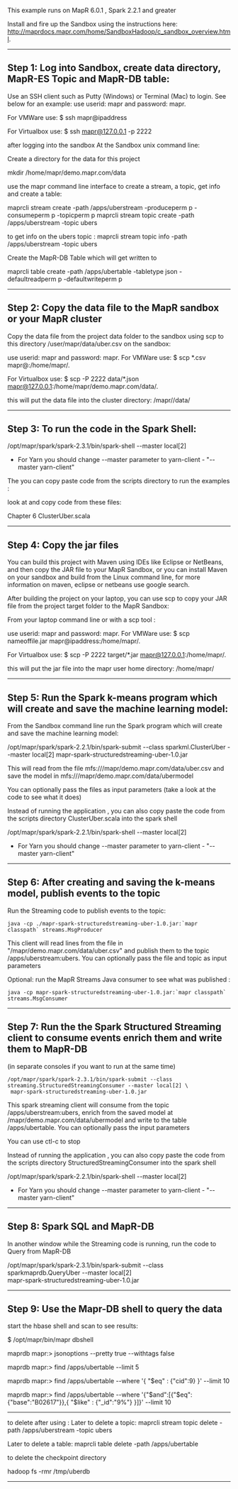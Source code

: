 
This example runs on MapR 6.0.1 ,  Spark 2.2.1 and greater

Install and fire up the Sandbox using the instructions here: http://maprdocs.mapr.com/home/SandboxHadoop/c_sandbox_overview.html.

____________________________________________________________________

## Step 1: Log into Sandbox, create data directory, MapR-ES Topic and MapR-DB table:

Use an SSH client such as Putty (Windows) or Terminal (Mac) to login. See below for an example:
use userid: mapr and password: mapr.

For VMWare use:  $ ssh mapr@ipaddress

For Virtualbox use:  $ ssh mapr@127.0.0.1 -p 2222

after logging into the sandbox At the Sandbox unix command line:

Create a directory for the data for this project

mkdir /home/mapr/demo.mapr.com/data

use the mapr command line interface to create a stream, a topic, get info and create a table:

maprcli stream create -path /apps/uberstream -produceperm p -consumeperm p -topicperm p
maprcli stream topic create -path /apps/uberstream -topic ubers

to get info on the ubers topic :
maprcli stream topic info -path /apps/uberstream -topic ubers


Create the MapR-DB Table which will get written to

maprcli table create -path /apps/ubertable -tabletype json -defaultreadperm p -defaultwriteperm p

____________________________________________________________________

## Step 2: Copy the data file to the MapR sandbox or your MapR cluster


Copy the data file from the project data folder to the sandbox using scp to this directory /user/mapr/data/uber.csv on the sandbox:


use userid: mapr and password: mapr.
For VMWare use:  $ scp  *.csv  mapr@<ipaddress>:/home/mapr/.

For Virtualbox use:  $ scp -P 2222 data/*.json  mapr@127.0.0.1:/home/mapr/demo.mapr.com/data/.

this will put the data file into the cluster directory:
/mapr/<cluster-name>/data/

____________________________________________________________________

## Step 3: To run the code in the Spark Shell:

/opt/mapr/spark/spark-2.3.1/bin/spark-shell --master local[2]

 - For Yarn you should change --master parameter to yarn-client - "--master yarn-client"

The you can copy paste code from the scripts directory to run the examples :

look at and copy code from these files:

Chapter 6 ClusterUber.scala

____________________________________________________________________

## Step 4:  Copy the jar files

You can build this project with Maven using IDEs like Eclipse or NetBeans, and then copy the JAR file to your MapR Sandbox, or you can install Maven on your sandbox and build from the Linux command line,
for more information on maven, eclipse or netbeans use google search.

After building the project on your laptop, you can use scp to copy your JAR file from the project target folder to the MapR Sandbox:

From your laptop command line or with a scp tool :

use userid: mapr and password: mapr.
For VMWare use:  $ scp  nameoffile.jar  mapr@ipaddress:/home/mapr/.

For Virtualbox use:  $ scp -P 2222 target/*.jar  mapr@127.0.0.1:/home/mapr/.

this will put the jar file into the mapr user home directory:
/home/mapr/
____________________________________________________________________

## Step 5: Run the Spark k-means program which will create and save the machine learning model:


From the Sandbox command line run the Spark program which will create and save the machine learning model:

/opt/mapr/spark/spark-2.2.1/bin/spark-submit --class sparkml.ClusterUber --master local[2]  mapr-spark-structuredstreaming-uber-1.0.jar

This will read  from the file mfs:///mapr/demo.mapr.com/data/uber.csv  and save the model in mfs:///mapr/demo.mapr.com/data/ubermodel

You can optionally pass the files  as input parameters <file modelpath>   (take a look at the code to see what it does)


Instead of running the application , you can also copy paste  the code from the scripts directory ClusterUber.scala into the spark shell

/opt/mapr/spark/spark-2.2.1/bin/spark-shell --master local[2]

 - For Yarn you should change --master parameter to yarn-client - "--master yarn-client"

_________________________________________________________________________________

## Step 6: After creating and saving the k-means model, publish events to the topic


Run the Streaming code to publish events to the topic:

```
java -cp ./mapr-spark-structuredstreaming-uber-1.0.jar:`mapr classpath` streams.MsgProducer
```

This client will read lines from the file in "/mapr/demo.mapr.com/data/uber.csv" and publish them to the topic /apps/uberstream:ubers.
You can optionally pass the file and topic as input parameters <file topic>

Optional: run the MapR Streams Java consumer to see what was published :

```
java -cp mapr-spark-structuredstreaming-uber-1.0.jar:`mapr classpath` streams.MsgConsumer
```

_________________________________________________________________________________

## Step 7: Run the  the Spark Structured Streaming client to consume events enrich them and write them to MapR-DB
(in separate consoles if you want to run at the same time)


```
/opt/mapr/spark/spark-2.3.1/bin/spark-submit --class streaming.StructuredStreamingConsumer --master local[2] \
 mapr-spark-structuredstreaming-uber-1.0.jar
```

This spark streaming client will consume from the topic /apps/uberstream:ubers, enrich from the saved model at
/mapr/demo.mapr.com/data/ubermodel and write to the table /apps/ubertable.
You can optionally pass the  input parameters <topic model table>

You can use ctl-c to stop


Instead of running the application , you can also copy paste  the code from the scripts directory
StructuredStreamingConsumer  into the spark shell

/opt/mapr/spark/spark-2.2.1/bin/spark-shell --master local[2]

 - For Yarn you should change --master parameter to yarn-client - "--master yarn-client"
____________________________________________________________________

## Step 8:  Spark SQL and  MapR-DB

In another window while the Streaming code is running, run the code to Query from MapR-DB

/opt/mapr/spark/spark-2.3.1/bin/spark-submit --class sparkmaprdb.QueryUber --master local[2] \
 mapr-spark-structuredstreaming-uber-1.0.jar


____________________________________________________________________
## Step 9: Use the Mapr-DB shell to query the data

start the hbase shell and scan to see results:

$ /opt/mapr/bin/mapr dbshell

maprdb mapr:> jsonoptions --pretty true --withtags false

maprdb mapr:> find /apps/ubertable --limit 5

maprdb mapr:> find /apps/ubertable --where '{ "$eq" : {"cid":9} }' --limit 10

maprdb mapr:> find /apps/ubertable --where '{"$and":[{"$eq":{"base":"B02617"}},{ "$like" : {"_id":"9%"} }]}' --limit 10


_________________________________________________________________________________

to delete after using :
Later to delete a topic:
maprcli stream topic delete -path /apps/uberstream -topic ubers

Later to delete a table:
maprcli table delete -path /apps/ubertable

to delete the checkpoint directory

hadoop fs -rmr /tmp/uberdb
_________________________________________________________________________________

